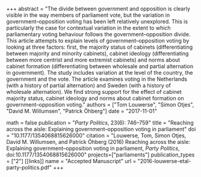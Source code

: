 +++
abstract = "The divide between government and opposition is clearly visible in the way members of parliament vote, but the variation in government–opposition voting has been left relatively unexplored. This is particularly the case for contextual variation in the extent to which parliamentary voting behaviour follows the government–opposition divide. This article attempts to explain levels of government–opposition voting by looking at three factors: first, the majority status of cabinets (differentiating between majority and minority cabinets), cabinet ideology (differentiating between more centrist and more extremist cabinets) and norms about cabinet formation (differentiating between wholesale and partial alternation in government). The study includes variation at the level of the country, the government and the vote. The article examines voting in the Netherlands (with a history of partial alternation) and Sweden (with a history of wholesale alternation). We find strong support for the effect of cabinet majority status, cabinet ideology and norms about cabinet formation on government–opposition voting."
authors = ["Tom Louwerse", "Simon Otjes", "David M. Willumsen", "Patrick Öhberg"]
date = "2017-11-01"

math = false
publication = "*Party Politics*, 23(6): 746–759"
title = "Reaching across the aisle: Explaining government–opposition voting in parliament"
doi = "10.1177/1354068815626000"
citation = "Louwerse, Tom, Simon Otjes, David M. Willumsen, and Patrick Öhberg (2016) Reaching across the aisle: Explaining government–opposition voting in parliament, *Party Politics*, doi:10.1177/1354068815626000"
projects=["parliaments"]
publication_types = ["2"]
[[links]]
  name = "Accepted Manuscript"
  url = "2016-louwerse-etal-party-politics.pdf"
+++

